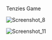 Tenzies Game

![Screenshot_8](https://github.com/cyber-ula/tenzies-game/assets/86830748/102b8e25-7889-4f1a-8d9e-8462365b4ba4)

![Screenshot_11](https://github.com/cyber-ula/tenzies-game/assets/86830748/dd600d2b-ba10-4adf-b5d6-36d6582c0000)


